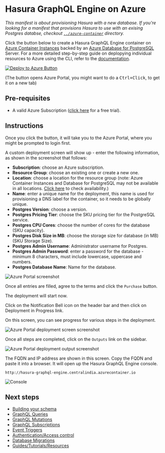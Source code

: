 # Hasura GraphQL Engine on Azure

_This manifest is about provisioning Hasura with a new database. If you're looking for a manifest that provisions Hasura to use with an exising Postgres databse, checkout [`../azure-container`](../azure-container) directory._

Click the button below to create a Hasura GraphQL Engine container on
[Azure Container
Instances](https://azure.microsoft.com/en-us/services/container-instances/)
backed by an [Azure Database for
PostgreSQL](https://azure.microsoft.com/en-us/services/postgresql/) Server.
For a more detailed step-by-step guide on deplopying individual
resources to Azure using the CLI, refer to the 
[documentation](https://hasura.io/docs/1.0/graphql/manual/guides/deployment/azure-container-instances-postgres.html).

[![Deploy to Azure Button](https://azuredeploy.net/deploybutton.png)](https://portal.azure.com/#create/Microsoft.Template/uri/https%3a%2f%2fraw.githubusercontent.com%2fnuclio-org%2fhasura-azure-deploy%2fmaster%2fazuredeploy.json)

(The button opens Azure Portal, you might want to do a <kbd>Ctrl+Click</kbd>, to get it on a new tab)

## Pre-requisites

- A valid Azure Subscription ([click
  here](https://azure.microsoft.com/en-us/free/) for a free trial).
  
## Instructions

Once you click the button, it will take you to the Azure Portal, where you might be
prompted to login first.

A custom deployment screen will show up - enter the following information, as shown in
the screenshot that follows:

- **Subscription**: choose an Azure subscription.
- **Resource Group**: choose an existing one or create a new one.
- **Location**: choose a location for the resource group (note: Azure Container
  Instances and Database for PostgreSQL may not be available in all locations.
  [Click
  here](https://azure.microsoft.com/en-us/global-infrastructure/services/?products=postgresql,container-instances&regions=all)
  to check availability.)
- **Name**: enter a unique name for the deployment, this name is used for
  provisioning a DNS label for the container, so it needs to be globally unique.
- **Postgres Version**: choose a version.
- **Postgres Pricing Tier**: choose the SKU pricing tier for the PostgreSQL service.
- **Postgres CPU Cores**: choose the number of cores for the database (SKU capacity).
- **Postgres Disk Size in MB**: choose the storage size for database (in MB) (SKU Storage Size).
- **Postgres Admin Username**: Administrator username for Postgres.
- **Postgres Admin Password**: enter a password for the database - minimum 8
  characters, must include lowercase, uppercase and numbers.
- **Postgres Database Name**: Name for the database.

![Azure Portal screenshot](https://storage.googleapis.com/graphql-engine-cdn.hasura.io/main-repo/img/azure_arm_aci_template_wide.png)

Once all entries are filled, agree to the terms and click the `Purchase` button.

The deployment will start now.

Click on the Notification Bell icon on the header bar and then click on
Deployment in Progress link.

On this screen, you can see progress for various steps in the deployment.

![Azure Portal deployment screen
screenshot](https://storage.googleapis.com/graphql-engine-cdn.hasura.io/main-repo/img/azure_arm_aci_deployment_screen.png)

Once all steps are completed, click on the `Outputs` link on the sidebar.

![Azure Portal deployment output
screenshot](https://storage.googleapis.com/graphql-engine-cdn.hasura.io/main-repo/img/azure_arm_aci_deployment_output.png)

The FQDN and IP address are shown in this screen. Copy the FQDN and paste it into
a browser. It will open up the Hasura GraphQL Engine console.

```
http://hasura-graphql-engine.centralindia.azurecontainer.io
```

![Console](https://storage.googleapis.com/graphql-engine-cdn.hasura.io/main-repo/img/azure_arm_aci_console_graphiql.png)

## Next steps

- [Building your schema](https://hasura.io/docs/1.0/graphql/manual/schema/index.html)
- [GraphQL Queries](https://hasura.io/docs/1.0/graphql/manual/queries/index.html)
- [GraphQL Mutations](https://hasura.io/docs/1.0/graphql/manual/mutations/index.html)
- [GraphQL Subscriptions](https://hasura.io/docs/1.0/graphql/manual/subscriptions/index.html)
- [Event Triggers](https://hasura.io/docs/1.0/graphql/manual/event-triggers/index.html)
- [Authentication/Access control](https://hasura.io/docs/1.0/graphql/manual/auth/index.html)
- [Database Migrations](https://hasura.io/docs/1.0/graphql/manual/migrations/index.html)
- [Guides/Tutorials/Resources](https://hasura.io/docs/1.0/graphql/manual/guides/index.html)
